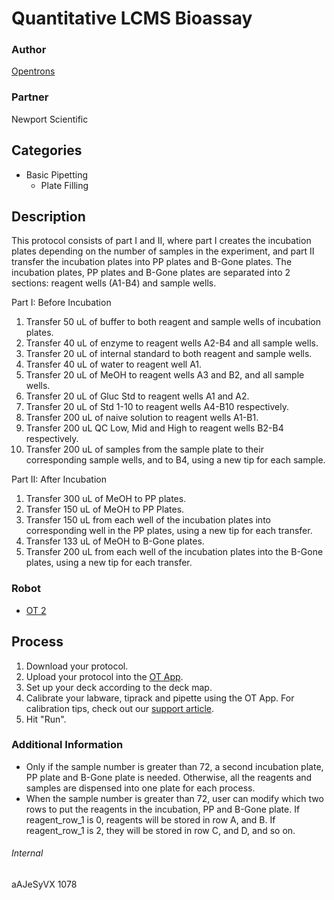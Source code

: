 # Quantitative LCMS Bioassay

### Author
[Opentrons](http://www.opentrons.com/)

### Partner
Newport Scientific

## Categories
* Basic Pipetting
    * Plate Filling

## Description
This protocol consists of part I and II, where part I creates the incubation plates depending on the number of samples in the experiment, and part II transfer the incubation plates into PP plates and B-Gone plates. The incubation plates, PP plates and B-Gone plates are separated into 2 sections: reagent wells (A1-B4) and sample wells.

Part I: Before Incubation
1. Transfer 50 uL of buffer to both reagent and sample wells of incubation plates.
2. Transfer 40 uL of enzyme to reagent wells A2-B4 and all sample wells.
3. Transfer 20 uL of internal standard to both reagent and sample wells.
4. Transfer 40 uL of water to reagent well A1.
5. Transfer 20 uL of MeOH to reagent wells A3 and B2, and all sample wells.
6. Transfer 20 uL of Gluc Std to reagent wells A1 and A2.
7. Transfer 20 uL of Std 1-10 to reagent wells A4-B10 respectively.
8. Transfer 200 uL of naive solution to reagent wells A1-B1.
9. Transfer 200 uL QC Low, Mid and High to reagent wells B2-B4 respectively.
10. Transfer 200 uL of samples from the sample plate to their corresponding sample wells, and to B4, using a new tip for each sample.

Part II: After Incubation
1. Transfer 300 uL of MeOH to PP plates.
2. Transfer 150 uL of MeOH to PP Plates.
3. Transfer 150 uL from each well of the incubation plates into corresponding well in the PP plates, using a new tip for each transfer.
4. Transfer 133 uL of MeOH to B-Gone plates.
5. Transfer 200 uL from each well of the incubation plates into the B-Gone plates, using a new tip for each transfer.

### Robot
* [OT 2](https://opentrons.com/ot-2)

## Process
1. Download your protocol.
2. Upload your protocol into the [OT App](https://opentrons.com/ot-app).
3. Set up your deck according to the deck map.
4. Calibrate your labware, tiprack and pipette using the OT App. For calibration tips, check out our [support article](https://support.opentrons.com/ot-2/getting-started-software-setup/deck-calibration).
5. Hit "Run".

### Additional Information
* Only if the sample number is greater than 72, a second incubation plate, PP plate and B-Gone plate is needed. Otherwise, all the reagents and samples are dispensed into one plate for each process.
* When the sample number is greater than 72, user can modify which two rows to put the reagents in the incubation, PP and B-Gone plate. If reagent_row_1 is 0, reagents will be stored in row A, and B. If reagent_row_1 is 2, they will be stored in row C, and D, and so on.


###### Internal
aAJeSyVX
1078
